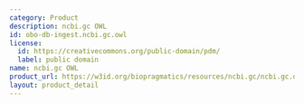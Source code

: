 ```yaml
---
category: Product
description: ncbi.gc OWL
id: obo-db-ingest.ncbi.gc.owl
license:
  id: https://creativecommons.org/public-domain/pdm/
  label: public domain
name: ncbi.gc OWL
product_url: https://w3id.org/biopragmatics/resources/ncbi.gc/ncbi.gc.owl
layout: product_detail
---
```


